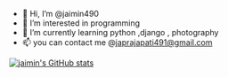 - 👋 Hi, I’m @jaimin490
- 👀 I’m interested in programming
- 🌱 I’m currently learning python ,django , photography
- 📫 you can contact me @japrajapati491@gmail.com
<!---
jaimin490/jaimin490 is a ✨ special ✨ repository because its `README.md` (this file) appears on your GitHub profile.
You can click the Preview link to take a look at your changes.
--->



[![jaimin's GitHub stats](https://github-readme-stats.vercel.app/api?username=jaimin490)](https://github.com/jaimin490/github-readme-stats)

